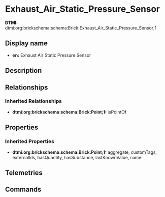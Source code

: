 # Exhaust_Air_Static_Pressure_Sensor
**DTMI:** dtmi:org:brickschema:schema:Brick:Exhaust_Air_Static_Pressure_Sensor;1
## Display name
- **en:** Exhaust Air Static Pressure Sensor
## Description
## Relationships
### Inherited Relationships
* **dtmi:org:brickschema:schema:Brick:Point;1:** isPointOf
## Properties
### Inherited Properties
* **dtmi:org:brickschema:schema:Brick:Point;1:** aggregate, customTags, externalIds, hasQuantity, hasSubstance, lastKnownValue, name
## Telemetries
## Commands
